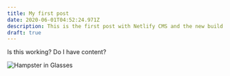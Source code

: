 ```yaml
---
title: My first post
date: 2020-06-01T04:52:24.971Z
description: This is the first post with Netlify CMS and the new build of Nuxt.
draft: true
---
```

Is this working? Do I have content?

![Hampster in Glasses](/media/hamsteringlasses.png "Hampster in Glasses")